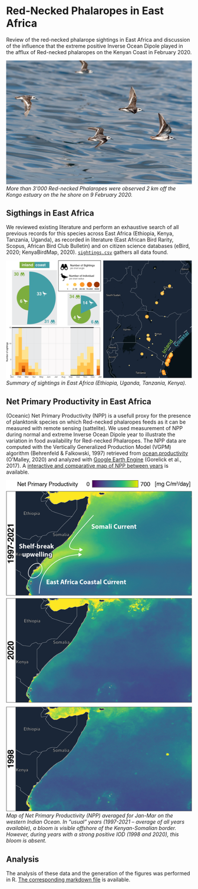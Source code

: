 <link rel="icon" type="image/png" sizes="32x32" href="Media/favicon-32x32.png">
<link rel="icon" type="image/png" sizes="16x16" href="Media/favicon-16x16.png">

# Red-Necked Phalaropes in East Africa
Review of the red-necked phalarope sightings in East Africa and discussion of the influence that the extreme positive Inverse Ocean Dipole played in the afflux of Red-necked phalaropes on the Kenyan Coast in February 2020.

![Photo](Media/RN5_6728.jpg)
*More than 3'000 Red-necked Phalaropes were observed 2 km off the Kongo estuary on the he shore on 9 February 2020.*

## Sigthings in East Africa
We reviewed existing literature and perform an exhaustive search of all previous records for this species across East Africa (Ethiopia, Kenya, Tanzania, Uganda), as recorded in literature (East African Bird Rarity, Scopus, African Bird Club Bulletin) and on citizen science databases (eBird, 2020; KenyaBirdMap, 2020). [`sightings.csv`](R_code/sightings.csv) gathers all data found.

![Photo](figures/summary_sightings.png)
*Summary of sightings in East Africa (Ethiopia, Uganda, Tanzania, Kenya).*


## Net Primary Productivity in East Africa
(Oceanic) Net Primary Productivity (NPP) is a usefull proxy for the presence of planktonik species on which Red-necked phalaropes feeds as it can be measured with remote sensing (sattelite). We used measurement of NPP during normal and extreme Inverse Ocean Dipole year to illustrate the variation in food availability for Red-necked Phalaropes. 
The NPP data are computed with the Vertically Generalized Production Model (VGPM) algorithm (Behrenfeld & Falkowski, 1997) retrieved from [ocean.productivity](http://sites.science.oregonstate.edu/ocean.productivity/) (O’Malley, 2020) and analyzed with [Google Earth Engine](https://earthengine.google.com/) (Gorelick et al., 2017). A [interactive and comparative map of NPP between years](https://rafnuss.users.earthengine.app/view/net-primary-productivity) is available.

![Photo](figures/map_npp.png)
*Map of Net Primary Productivity (NPP) averaged for Jan-Mar on the western Indian Ocean. In “usual” years (1997-2021 – average of all years available), a bloom is visible offshore of the Kenyan-Somalian border. However, during years with a strong positive IOD (1998 and 2020), this bloom is absent.*

## Analysis

The analysis of these data and the generation of the figures was performed in R. [The corresponding markdown file](R_code/Red-necked_Phalarope_publication.html) is available. 
